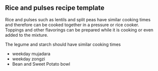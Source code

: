 ## Rice and pulses recipe template

Rice and pulses such as lentils and split peas have similar cooking times and therefore can be cooked together in a pressure or rice cooker. Toppings and other flavorings can be prepared while it is cooking or even added to the mixture.

The legume and starch should have similar cooking times

- weekday mujadara
- weekday zongzi
- Bean and Sweet Potato bowl